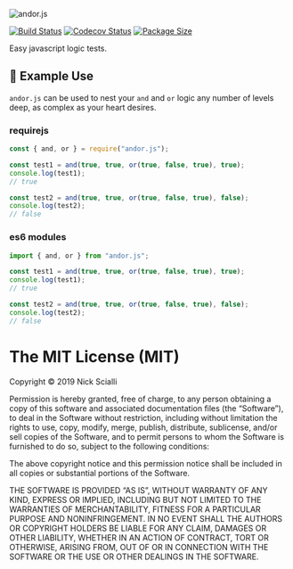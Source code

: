 ![andor.js](https://i.imgur.com/WpbdNXS.png)

[![Build Status](https://travis-ci.org/nas5w/and-or.svg?branch=master)](https://travis-ci.org/nas5w/and-or) [![Codecov Status](https://codecov.io/gh/nas5w/and-or/branch/master/graph/badge.svg)](https://codecov.io/gh/nas5w/and-or/branch/master) [![Package Size](https://img.shields.io/bundlephobia/min/andor.js.svg?style=flat)](hhttps://img.shields.io/bundlephobia/min/andor.js.svg?style=flat)

Easy javascript logic tests.

## :rocket: Example Use

`andor.js` can be used to nest your `and` and `or` logic any number of levels deep, as complex as your heart desires.

### requirejs

```javascript
const { and, or } = require("andor.js");

const test1 = and(true, true, or(true, false, true), true);
console.log(test1);
// true

const test2 = and(true, true, or(true, false, true), false);
console.log(test2);
// false
```

### es6 modules

```javascript
import { and, or } from "andor.js";

const test1 = and(true, true, or(true, false, true), true);
console.log(test1);
// true

const test2 = and(true, true, or(true, false, true), false);
console.log(test2);
// false
```

# The MIT License (MIT)

Copyright © 2019 Nick Scialli

Permission is hereby granted, free of charge, to any person
obtaining a copy of this software and associated documentation
files (the “Software”), to deal in the Software without
restriction, including without limitation the rights to use,
copy, modify, merge, publish, distribute, sublicense, and/or sell
copies of the Software, and to permit persons to whom the
Software is furnished to do so, subject to the following
conditions:

The above copyright notice and this permission notice shall be
included in all copies or substantial portions of the Software.

THE SOFTWARE IS PROVIDED “AS IS”, WITHOUT WARRANTY OF ANY KIND,
EXPRESS OR IMPLIED, INCLUDING BUT NOT LIMITED TO THE WARRANTIES
OF MERCHANTABILITY, FITNESS FOR A PARTICULAR PURPOSE AND
NONINFRINGEMENT. IN NO EVENT SHALL THE AUTHORS OR COPYRIGHT
HOLDERS BE LIABLE FOR ANY CLAIM, DAMAGES OR OTHER LIABILITY,
WHETHER IN AN ACTION OF CONTRACT, TORT OR OTHERWISE, ARISING
FROM, OUT OF OR IN CONNECTION WITH THE SOFTWARE OR THE USE OR
OTHER DEALINGS IN THE SOFTWARE.
